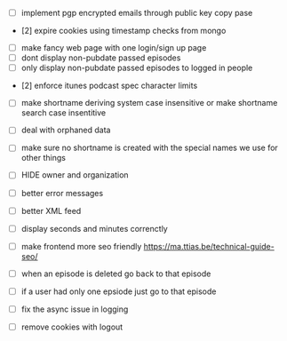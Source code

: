 - [ ] implement pgp encrypted emails through public key copy pase
- [2] expire cookies using timestamp checks from mongo
- [ ] make fancy web page with one login/sign up page 
- [ ] dont display non-pubdate passed episodes
- [ ] only display non-pubdate passed episodes to logged in people
- [2] enforce itunes podcast spec character limits
- [ ] make shortname deriving system case insensitive or make shortname search case insentitive
- [ ] deal with orphaned data
- [ ] make sure no shortname is created with the special names we use for other things
- [ ] HIDE owner and organization

- [ ] better error messages
- [ ] better XML feed
- [ ] display seconds and minutes correnctly

- [ ] make frontend more seo friendly https://ma.ttias.be/technical-guide-seo/
- [ ] when an episode is deleted go back to that episode
- [ ] if a user had only one epsiode just go to that episode

- [ ] fix the async issue in logging

- [ ] remove cookies with logout
